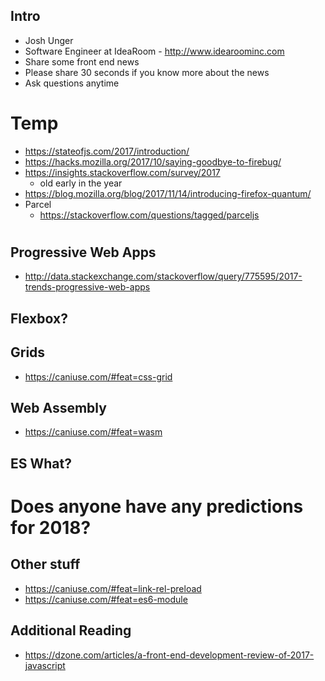 ## Intro
* Josh Unger
* Software Engineer at IdeaRoom - http://www.idearoominc.com
* Share some front end news
* Please share 30 seconds if you know more about the news
* Ask questions anytime


# Temp
- https://stateofjs.com/2017/introduction/
- https://hacks.mozilla.org/2017/10/saying-goodbye-to-firebug/
- https://insights.stackoverflow.com/survey/2017
  - old early in the year
- https://blog.mozilla.org/blog/2017/11/14/introducing-firefox-quantum/  
- Parcel
  - https://stackoverflow.com/questions/tagged/parceljs

# 

## Progressive Web Apps
- http://data.stackexchange.com/stackoverflow/query/775595/2017-trends-progressive-web-apps

## Flexbox?

## Grids
- https://caniuse.com/#feat=css-grid

## Web Assembly
- https://caniuse.com/#feat=wasm

## ES What?

# Does anyone have any predictions for 2018?

## Other stuff
- https://caniuse.com/#feat=link-rel-preload
- https://caniuse.com/#feat=es6-module


## Additional Reading
- https://dzone.com/articles/a-front-end-development-review-of-2017-javascript
